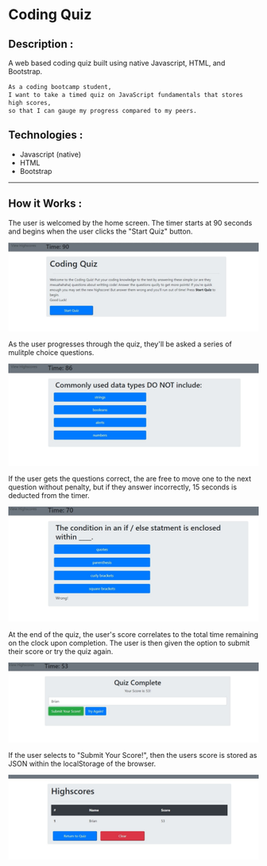 # Coding Quiz
## Description : 
A web based coding quiz built using native Javascript, HTML, and Bootstrap. 
   ```
As a coding bootcamp student,
I want to take a timed quiz on JavaScript fundamentals that stores high scores,
so that I can gauge my progress compared to my peers.
```

## Technologies :
* Javascript (native)
* HTML
* Bootstrap

---
## How it Works :

The user is welcomed by the home screen. The timer starts at 90 seconds and begins when the user clicks  the "Start Quiz" button. 

![](./assets/img/home.jpg)

As the user progresses through the quiz, they'll be asked a series of mulitple choice questions.

![](./assets/img/question.jpg)

If the user gets the questions correct, the are free to move one to the next question without penalty, but if they answer incorrectly, 15 seconds is deducted from the timer. 

![](./assets/img/wrong.jpg)

At the end of the quiz, the user's score correlates to the total time remaining on the clock upon completion. The user is then given the option to submit their score or try the quiz again.

![](./assets/img/submit_score.jpg)

If the user selects to "Submit Your Score!", then the users score is stored as JSON within the localStorage of the browser. 

![](./assets/img/highscores.jpg)





